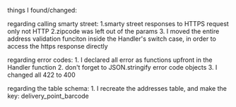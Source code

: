 things I found/changed:

 regarding calling smarty street: 
       1.smarty street responses to HTTPS request only not HTTP
       2.zipcode was left out of the params 
       3. I moved the entire address validation funciton inside the Handler's switch case, in order to access the https response directly

 regarding error codes: 
       1. I declared all error as functions upfront in the Handler function 
       2. don't forget to JSON.stringify error code objects 
       3. I changed all 422 to 400 

regarding the table schema:
       1. I recreate the addresses table, and make the key: delivery_point_barcode
